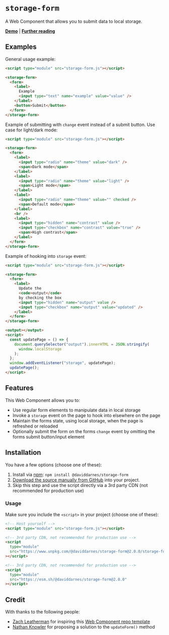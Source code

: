# `storage-form`

A Web Component that allows you to submit data to local storage.

**[Demo](https://daviddarnes.github.io/storage-form/demo.html)** | **[Further reading](https://darn.es/storage-form-web-component/)**

## Examples

General usage example:

```html
<script type="module" src="storage-form.js"></script>

<storage-form>
  <form>
    <label>
      Example
      <input type="text" name="example" value="value" />
    </label>
    <button>Submit</button>
  </form>
</storage-form>
```

Example of submitting with `change` event instead of a submit button. Use case for light/dark mode:

```html
<script type="module" src="storage-form.js"></script>

<storage-form>
  <form>
    <label>
      <input type="radio" name="theme" value="dark" />
      <span>Dark mode</span>
    </label>
    <label>
      <input type="radio" name="theme" value="light" />
      <span>Light mode</span>
    </label>
    <label>
      <input type="radio" name="theme" value="" checked />
      <span>Default mode</span>
    </label>
    <br />
    <label>
      <input type="hidden" name="contrast" value />
      <input type="checkbox" name="contrast" value="true" />
      <span>High contrast</span>
    </label>
  </form>
</storage-form>
```

Example of hooking into `storage` event:

```html
<script type="module" src="storage-form.js"></script>

<storage-form>
  <form>
    <label>
      Update the
      <code>output</code>
      by checking the box
      <input type="hidden" name="output" value />
      <input type="checkbox" name="output" value="updated" />
    </label>
  </form>
</storage-form>

<output></output>
<script>
  const updatePage = () => {
    document.querySelector("output").innerHTML = JSON.stringify(
      window.localStorage
    );
  };
  window.addEventListener("storage", updatePage);
  updatePage();
</script>
```

## Features

This Web Component allows you to:

- Use regular form elements to manipulate data in local storage
- Invoke a `storage` event on the page to hook into elsewhere on the page
- Maintain the forms state, using local storage, when the page is refreshed or reloaded
- Optionally submit the form on the forms `change` event by omitting the forms submit button/input element

## Installation

You have a few options (choose one of these):

1. Install via [npm](https://www.npmjs.com/package/@daviddarnes/storage-form): `npm install @daviddarnes/storage-form`
1. [Download the source manually from GitHub](https://github.com/daviddarnes/storage-form/releases) into your project.
1. Skip this step and use the script directly via a 3rd party CDN (not recommended for production use)

### Usage

Make sure you include the `<script>` in your project (choose one of these):

```html
<!-- Host yourself -->
<script type="module" src="storage-form.js"></script>
```

```html
<!-- 3rd party CDN, not recommended for production use -->
<script
  type="module"
  src="https://www.unpkg.com/@daviddarnes/storage-form@2.0.0/storage-form.js"
></script>
```

```html
<!-- 3rd party CDN, not recommended for production use -->
<script
  type="module"
  src="https://esm.sh/@daviddarnes/storage-form@2.0.0"
></script>
```

## Credit

With thanks to the following people:

- [Zach Leatherman](https://zachleat.com) for inspiring this [Web Component repo template](https://github.com/daviddarnes/component-template)
- [Nathan Knowler](https://knowler.dev) for proposing a solution to the `updateForm()` method
